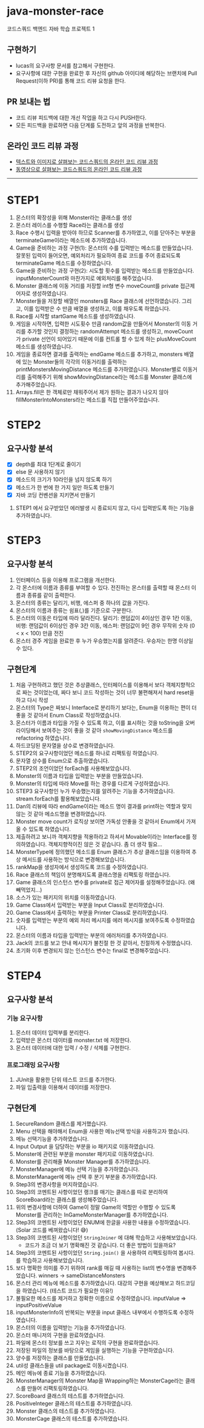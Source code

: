 # java-monster-race

코드스쿼드 백엔드 자바 학습 프로젝트 1

## 구현하기

- lucas의 요구사항 문서를 참고해서 구현한다.
- 요구사항에 대한 구현을 완료한 후 자신의 github 아이디에 해당하는 브랜치에 Pull Request(이하 PR)를 통해 코드 리뷰 요청을 한다.

## PR 보내는 법

- 코드 리뷰 피드백에 대한 개선 작업을 하고 다시 PUSH한다.
- 모든 피드백을 완료하면 다음 단계를 도전하고 앞의 과정을 반복한다.

## 온라인 코드 리뷰 과정

- [텍스트와 이미지로 살펴보는 코드스쿼드의 온라인 코드 리뷰 과정](https://github.com/code-squad/codesquad-docs/blob/master/codereview/README.md)
- [동영상으로 살펴보는 코드스쿼드의 온라인 코드 리뷰 과정](https://youtu.be/a5c9ku-_fok)

---

# STEP1

1. 몬스터의 확장성을 위해 Monster라는 클래스를 생성
2. 몬스터 레이스를 수행할 Race라는 클래스를 생성
3. Race 수행시 입력을 받아야 하므로 Scanner를 추가하였고, 이를 닫아주는 부분을 terminateGame이라는 메소드에 추가하였습니다.
4. Game을 준비하는 과정 구현(1): 몬스터의 수를 입력받는 메소드를 만들었습니다. 잘못된 입력이 들어오면, 예외처리가 필요하여 종료 코드를 주어 종료되도록 terminateGame 메소드를 수정하였습니다.
5. Game을 준비하는 과정 구현(2): 시도할 횟수를 입력받는 메소드를 만들었습니다. inputMonsterCount와 마찬가지로 예외처리를 해주었습니다.
6. Monster 클래스에 이동 거리를 저장할 int형 변수 moveCount를 private 접근제어자로 생성하였습니다.
7. Monster들을 저장할 배열인 monsters를 Race 클래스에 선언하였습니다. 그리고, 이를 입력받은 수 만큼 배열을 생성하고, 이를 채우도록 하였습니다.
8. Race를 시작할 startGame 메소드를 생성하였습니다.
9. 게임을 시작하면, 입력한 시도횟수 만큼 random값을 만들어서 Monster의 이동 거리를 추가할 것인지 결정하는 randomAttempt 메소드를 생성하고, moveCount가 private 선언이 되어있기 때문에 이를 컨트롤 할 수 있게 하는  plusMoveCount 메소드를 생성하였습니다.
10. 게임을 종료하면 결과를 출력하는 endGame 메소드를 추가하고, monsters 배열에 있는 Monster들의 각각의 이동거리를 출력하는 printMonstersMovingDistance 메소드를 추가하였습니다. Monster별로 이동거리를 출력해주기 위해 showMovingDistance라는 메소드를 Monster 클래스에 추가해주었습니다.
11. Arrays.fill은 한 객체로만 채워주어서 제가 원하는 결과가 나오지 않아 fillMonsterIntoMonsters라는 메소드를 직접 만들어주었습니다.

# STEP2

## 요구사항 분석

- [x] depth를 최대 1단계로 줄이기
- [x] else 문 사용하지 않기
- [x] 메소드의 크기가 10라인을 넘지 않도록 하기
- [x] 메소드가 한 번에 한 가지 일만 하도록 만들기
- [x] 자바 코딩 컨벤션을 지키면서 만들기

1. STEP1 에서 요구받았던 에러발생 시 종료되지 않고, 다시 입력받도록 하는 기능을 추가하였습니다.

# STEP3

## 요구사항 분석

1. 인터페이스 등을 이용해 프로그램을 개선한다.
2. 각 몬스터에 이름과 종류를 부여할 수 있다. 전진하는 몬스터를 출력할 때 몬스터 이름과 종류를 같이 출력한다.
3. 몬스터의 종류는 달리기, 비행, 에스퍼 중 하나의 값을 가진다.
4. 몬스터의 이름과 종류는 쉼표(,)를 기준으로 구분한다.
5. 몬스터의 이동은 타입에 따라 달라진다. 달리기: 랜덤값이 4이상인 경우 1칸 이동, 비행: 랜덤값이 6이상인 경우 3칸 이동, 에스퍼: 랜덤값이 9인 경우 무작위 숫자 (0 < x < 100) 만큼 전진
6. 몬스터 경주 게임을 완료한 후 누가 우승했는지를 알려준다. 우승자는 한명 이상일 수 있다.

## 구현단계

1. 처음 구현하려고 했던 것은 추상클래스, 인터페이스를 이용해서 보다 객체지향적으로 짜는 것이었는데, 짜다 보니 코드 작성하는 것이 너무 불편해져서 hard reset을 하고 다시 작성
2. 몬스터의 Type은 짜보니 Interface로 분리하기 보다는, Enum을 이용하는 편이 더 좋을 것 같아서 Enum Class로 작성하였습니다.
3. 몬스터가 이름과 타입을 가질 수 있도록 하고, 이를 표시하는 것을 toString을 오버라이딩해서 보여주는 것이 좋을 것 같아 `showMovingDistance` 메소드를 refactoring 하였습니다.
4. 하드코딩된 문자열을 상수로 변경하였습니다.
5. STEP2의 요구사항이었던 메소드를 하나로 리팩토링 하였습니다.
6. 문자열 상수를 Enum으로 추출하였습니다.
7. STEP2의 조언이었던 forEach를 사용해보았습니다.
8. Monster의 이름과 타입을 입력받는 부분을 만들었습니다.
9. Monster의 타입에 따라 Move를 하는 경우를 다르게 구성하였습니다.
10. STEP3 요구사항인 누가 우승했는지를 알려주는 기능을 추가하였습니다. stream.forEach를 활용해보았습니다.
11. Dan의 리뷰에 따라 endGame이라는 메소드 명이 결과를 print하는 역할과 맞지 않는 것 같아 메소드명을 변경하였습니다.
12. Monster move count가 로직상 보이면 가독성 안좋을 것 같아서 Enum에서 가져올 수 있도록 하였습니다.
13. 제출하려고 보니까 객체지향을 적용하라고 하셔서 Movable이라는 Interface를 정의하였습니다. 객체지향적이진 않은 것 같습니다. 좀 더 생각 필요...
14. MonsterType에 정의했던 메소드를 Enum 클래스가 추상 클래스임을 이용하여 추상 메서드를 사용하는 방식으로 변경해보았습니다.
15. rankMap을 생성자에서 생성하도록 코드를 수정하였습니다.
16. Race 클래스의 책임이 분명해지도록 클래스명을 리팩토링 하였습니다.
17. Game 클래스의 인스턴스 변수를 private로 접근 제어자를 설정해주었습니다. (왜 빼먹었지...)
18. 소스가 있는 패키지의 위치를 이동하였습니다.
19. Game Class에서 입력받는 부분을 Input Class로 분리하였습니다.
20. Game Class에서 출력하는 부분을 Printer Class로 분리하였습니다.
21. 숫자를 입력받는 부분의 예외 처리 메시지를 에러 메시지를 보여주도록 수정하였습니다.
22. 몬스터의 이름과 타입을 입력받는 부분의 에러처리를 추가하였습니다.
23. Jack의 코드를 보고 안내 메시지가 불친절 한 것 같아서, 친절하게 수정했습니다.
24. 초기화 이후 변경되지 않는 인스턴스 변수는 final로 변경해주었습니다.

# STEP4

## 요구사항 분석

### 기능 요구사항

1. 몬스터 데이터 입력부를 분리한다.
2. 입력받은 몬스터 데이터를 monster.txt 에 저장한다.
3. 몬스터 데이터에 대한 입력 / 수정 / 삭제를 구현한다.

### 프로그래밍 요구사항

1. JUnit을 활용한 단위 테스트 코드를 추가한다.
2. 파일 입출력을 이용해서 데이터를 저장한다.

## 구현단계

1. SecureRandom 클래스를 제거했습니다.
2. Menu 선택을 해야해서 Enum을 사용한 메뉴선택 방식을 사용하고자 했습니다.
3. 메뉴 선택기능을 추가하였습니다.
4. Input Output 을 담당하는 부분을 io 패키지로 이동하였습니다.
5. Monster에 관련된 부분을 monster 패키지로 이동하였습니다.
6. Monster를 관리해줄 Monster Manager를 추가하였습니다.
7. MonsterManager에 메뉴 선택 기능을 추가하였습니다.
8. MonsterManager에 메뉴 선택 후 분기 부분을 추가하였습니다.
9. Step3의 변경사항을 머지하였습니다.
10. Step3의 코멘트된 사항이었던 랭크를 매기는 클래스를 따로 분리하여 ScoreBoard라는 클래스를 생성해주었습니다.
11. 위의 변경사항에 더하여 Game이 정말 Game의 역할만 수행할 수 있도록 Monster를 관리하는 InGameMonsterManager를 추가하였습니다.
12. Step3의 코멘트된 사항이었던 ENUM에 한글을 사용한 내용을 수정하였습니다. (Solar 코드를 베껴왔습니다! 😅)
13. Step3의 코멘트된 사항이었던 `StringJoiner` 에 대해 학습하고 사용해보았습니다.
    - 코드가 조금 더 보기 명확해진 것 같습니다. 더 좋은 방법이 있을까요?
14. Step3의 코멘트된 사항이었던 `String.join()` 을 사용하여 리팩토링하여 봅시다.를 학습하고 사용해보았습니다.
15. 보다 명확한 의미를 주기 위하여 rank를 매길 때 사용하는 list의 변수명을 변경해주었습니다. winners -> sameDistanceMonsters
16. 몬스터 관리 메뉴에 메소드를 추가하였습니다. 대강의 구현을 예상해보고 하드코딩을 하였습니다. (테스트 코드가 필요한 이유!)
17. 불필요한 메소드를 제거하고 정확한 이름으로 수정하였습니다. inputValue => inputPositiveValue
18. inputMonsterInfo의 반복되는 부분을 input 클래스 내부에서 수행하도록 수정하였습니다.
19. 몬스터의 이름을 입력받는 기능을 추가하였습니다.
20. 몬스터 매니저의 구현을 완료하였습니다.
21. 파일에 몬스터 정보를 쓰고 지우는 로직의 구현을 완료하였습니다.
22. 저장된 파일의 정보를 바탕으로 게임을 실행하는 기능을 구현하였습니다.
23. 양수를 저장하는 클래스를 만들었습니다.
24. util성 클래스들을 util package로 이동시켰습니다.
25. 메인 메뉴에 종료 기능을 추가하였습니다.
26. MonsterManager의 Monster Map을 Wrapping하는 MonsterCage라는 클래스를 만들어 리팩토링하였습니다.
27. ScoreBoard 클래스의 테스트를 추가하였습니다.
28. PositiveInteger 클래스의 테스트를 추가하였습니다.
29. Monster 클래스의 테스트를 추가하였습니다.
30. MonsterCage 클래스의 테스트를 추가하였습니다.
